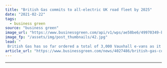 ```yaml
---
title: "British Gas commits to all-electric UK road fleet by 2025"
date: "2021-02-22"
tags: 
  - business green
source: "business green"
image_url: "https://www.businessgreen.com/api/v1/wps/ae58be6/49970349-b870-4d5a-8f7b-63ad552a1033/4/british-gas-trial-e-nv200-on-the-road-185x114.jpg"
image_fp: "/assets/img/post_thumbnails/42.jpg"
lead: "
 British Gas has so far ordered a total of 3,000 Vauxhall e-vans as it works towards fully electrifying its 12,000-vehicle fleet by 2025 ..."
article_url: "https://www.businessgreen.com/news/4027486/british-gas-commits-electric-uk-road-fleet-2025"
---
```


---
